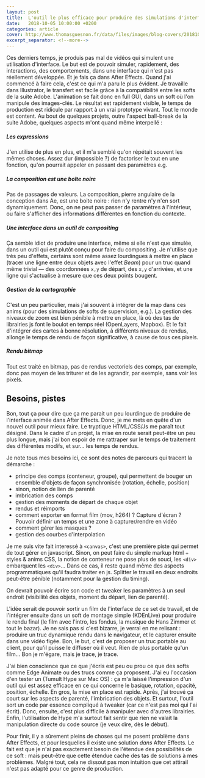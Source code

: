 ```yaml
---
layout: post
title:  L'outil le plus efficace pour produire des simulations d'interface
date:   2018-10-05 10:00:00 +0200
categories: article
cover: http://www.thomasguesnon.fr/data/files/images/blog-covers/20181005-keys.png
excerpt_separator: <!--more-->
---
```

Ces derniers temps, je produis pas mal de vidéos qui simulent une utilisation d'interface. Le but est de pouvoir simuler, rapidement, des interactions, des comportements, dans une interface qui n'est pas réellement développée. Et je fais ça dans After Effects. Quand j'ai commencé à faire cela, c'est ce qui m'a paru le plus évident.<!--more--> Je travaille dans Illustrator, le transfert est facile grâce à la compatibilité entre les softs de la suite Adobe. L'animation se fait donc en full GUI, dans un soft où l'on manipule des images-clés. Le résultat est rapidement visible, le temps de production est ridicule par rapport à un vrai prototype vivant. Tout le monde est content.
Au bout de quelques projets, outre l'aspect ball-break de la suite Adobe, quelques aspects m'ont quand même interpellé :

##### Les expressions #####

J'en utilise de plus en plus, et il m'a semblé qu'on répétait souvent les mêmes choses. Assez dur (impossible ?) de factoriser le tout en une fonction, qu'on pourrait appeler en passant des paramètres e.g.

##### La composition est une boîte noire #####

Pas de passages de valeurs. La composition, pierre angulaire de la conception dans Ae, est une boite noire : rien n'y rentre n'y n'en sort dynamiquement. Donc, on ne peut pas passer de paramètres à l'intérieur, ou faire s'afficher des informations différentes en fonction du contexte.

##### Une interface dans un outil de compositing #####

Ça semble idiot de produire une interface, même si elle n'est que simulée, dans un outil qui est plutôt conçu pour faire du compositing. Je n'utilise que très peu d'effets, certains sont même assez lourdingues à mettre en place (tracer une ligne entre deux objets avec l'effet _Beam_) pour un truc quand même trivial ― des coordonnées `x,y` de départ, des `x,y` d'arrivées, et une ligne qui s'actualise à mesure que ces deux points bougent.

##### Gestion de la cartographie #####

C'est un peu particulier, mais j'ai souvent à intégrer de la map dans ces anims (pour des simulations de softs de supervision, e.g.). La gestion des niveaux de zoom est bien pénible à mettre en place, là où des tas de librairies js font le boulot en temps réel (OpenLayers, Mapbox). Et le fait d'intégrer des cartes à bonne résolution, à différents niveaux de rendus, allonge le temps de rendu de façon significative, à cause de tous ces pixels.

##### Rendu bitmap #####

Tout est traité en bitmap, pas de rendus vectoriels des comps, par exemple, donc pas moyen de les triturer et de les agrandir, par exemple, sans voir les pixels.

## Besoins, pistes ##

Bon, tout ça pour dire que ça me parait un peu lourdingue de produire de l'interface animée dans After Effects. Donc, je me mets en quête d'un nouvel outil pour mieux faire. Le tryptique HTML/CSS/Js me paraît tout désigné. Dans le cadre d'un projet, la mise en route serait peut-être un peu plus longue, mais j'ai bon espoir de me rattraper sur le temps de traitement des différentes modifs, et sur… les temps de rendus.

Je note tous mes besoins ici, ce sont des notes de parcours qui tracent la démarche : 

- principe des comps (conteneur, groupe), qui permettent de bouger un ensemble d'objets de façon synchronisée (rotation, échelle, position)
- sinon, notion de lien de parenté
- imbrication des comps
- gestion des moments de départ de chaque objet
- rendus et réimports
- comment exporter en format film (mov, h264) ? Capture d'écran ? Pouvoir définir un temps et une zone à capturer/rendre en vidéo
- comment gérer les masques ?
- gestion des courbes d'interpolation

Je me suis vite fait interessé à `<canvas>`, c'est une première piste qui permet de tout gérer en javascript. Sinon, on peut faire du simple markup html + styles & anims CSS, la notion de conteneur ne pose plus de souci, les `<div>` embarquent les `<div>`… Dans ce cas, il reste quand même des aspects programmatiques qu'il faudra traiter en js. Splitter le travail en deux endroits peut-être pénible (notamment pour la gestion du timing).

On devrait pouvoir écrire son code et tweaker les paramètres à un seul endroit (visibilité des objets, moment du départ, lien de parenté).

L'idée serait de pouvoir sortir un film de l'interface de ce set de travail, et de l'intégrer ensuite dans un soft de montage simple (KDEnLive) pour produire le rendu final (le film avec l'intro, les fondus, la musique de Hans Zimmer et tout le bazar). Je ne sais pas si c'est bizarre, je verrai en me relisant : produire un truc dynamique rendu dans le navigateur, et le capturer ensuite dans une vidéo figée. Bon, le but, c'est de proposer un truc portable au client, pour qu'il puisse le diffuser où il veut. Rien de plus portable qu'un film… Bon je m'égare, mais je trace, je trace.

J'ai bien conscience que ce que j'écris est peu ou prou ce que des softs comme Edge Animate ou des trucs comme ça proposent. J'ai eu l'occasion d'en tester un (Tumult Hype sur Mac OS) : ça m'a laissé l'impression d'un outil qui est assez efficace en ce qui concerne le basique, rotation, opacité, position, échelle. En gros, la mise en place est rapide. Après, j'ai trouvé ça court sur les aspects de parenté, l'imbrication des objets. Et surtout, l'outil sort un code par essence compliqué à tweaker (car ce n'est pas moi qui l'ai écrit). Donc, ensuite, c'est plus difficile à manipuler avec d'autres librairies. Enfin, l'utilisation de Hype m'a surtout fait sentir que rien ne valait la manipulation directe du code source (je veux dire, dès le début).

Pour finir, il y a sûrement pleins de choses qui me posent problème dans After Effects, et pour lesquelles il existe une solution _dans_ After Effects. Le fait est que je n'ai pas exactement besoin de l'étendue des possibilités de ce soft : mais peut-être que cette étendue cache des tas de solutions à mes problèmes. Malgré tout, cela ne dissout pas mon intuition que cet attirail n'est pas adapté pour ce genre de production.
